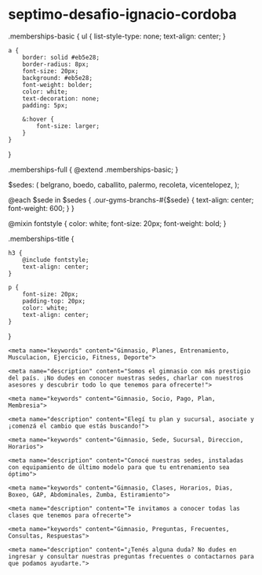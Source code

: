 # septimo-desafio-ignacio-cordoba

<!-- memberships.scss: uso de @extend -->
.memberships-basic {
    ul {
        list-style-type: none;
        text-align: center;
    }

    a {
        border: solid #eb5e28;
        border-radius: 8px;
        font-size: 20px;
        background: #eb5e28;
        font-weight: bolder;
        color: white;
        text-decoration: none;
        padding: 5px;

        &:hover {
            font-size: larger;
        }
    }

}

.memberships-full {
    @extend .memberships-basic;
}

<!-- our-gyms-scss: uso de mapa -->

$sedes: (
    belgrano,
    boedo,
    caballito,
    palermo,
    recoleta,
    vicentelopez,
);

@each $sede in $sedes {
    .our-gyms-branchs-#{$sede} {
        text-align: center;
        font-weight: 600;
    }
}

<!-- memberships.scss: uso de mixin (no le encontré demasiada utilidad para mi página) -->

@mixin fontstyle {
    color: white;
    font-size: 20px;
    font-weight: bold;
}

.memberships-title {

    h3 {
        @include fontstyle;
        text-align: center;
    }

    p {
        font-size: 20px;
        padding-top: 20px;
        color: white;
        text-align: center;
    }
}

<!-- index.html: agregué keywords y descripción -->

    <meta name="keywords" content="Gimnasio, Planes, Entrenamiento, Musculacion, Ejercicio, Fitness, Deporte">

    <meta name="description" content="Somos el gimnasio con más prestigio del país. ¡No dudes en conocer nuestras sedes, charlar con nuestros asesores y descubrir todo lo que tenemos para ofrecerte!">

<!-- join.html: agregué keywords y descripción -->

    <meta name="keywords" content="Gimnasio, Socio, Pago, Plan, Membresia">

    <meta name="description" content="Elegí tu plan y sucursal, asociate y ¡comenzá el cambio que estás buscando!">

<!-- our-gyms.html: agregué keywords y descripción -->

    <meta name="keywords" content="Gimnasio, Sede, Sucursal, Direccion, Horarios">
 
    <meta name="description" content="Conocé nuestras sedes, instaladas con equipamiento de último modelo para que tu entrenamiento sea óptimo">

<!-- classes.html: agregué keywords y descripción -->

    <meta name="keywords" content="Gimnasio, Clases, Horarios, Dias, Boxeo, GAP, Abdominales, Zumba, Estiramiento">

    <meta name="description" content="Te invitamos a conocer todas las clases que tenemos para ofrecerte">

<!-- faq.html: agregué keywords y descripción -->

    <meta name="keywords" content="Gimnasio, Preguntas, Frecuentes, Consultas, Respuestas">

    <meta name="description" content="¿Tenés alguna duda? No dudes en ingresar y consultar nuestras preguntas frecuentes o contactarnos para que podamos ayudarte.">